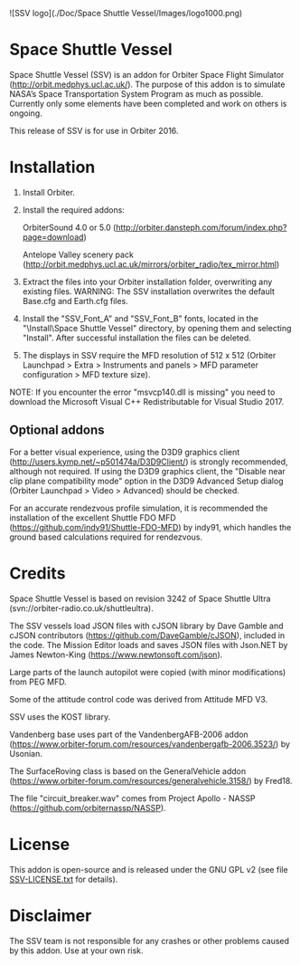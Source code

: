 ![SSV logo](./Doc/Space Shuttle Vessel/Images/logo1000.png)

# Space Shuttle Vessel
Space Shuttle Vessel (SSV) is an addon for Orbiter Space Flight Simulator (http://orbit.medphys.ucl.ac.uk/). The purpose of this addon is to simulate NASA’s Space Transportation System Program as much as possible. Currently only some elements have been completed and work on others is ongoing.

This release of SSV is for use in Orbiter 2016.


# Installation
1. Install Orbiter.

2. Install the required addons:

	OrbiterSound 4.0 or 5.0 (http://orbiter.dansteph.com/forum/index.php?page=download)

	Antelope Valley scenery pack (http://orbit.medphys.ucl.ac.uk/mirrors/orbiter_radio/tex_mirror.html)

3. Extract the files into your Orbiter installation folder, overwriting any existing files.
WARNING: The SSV installation overwrites the default Base.cfg and Earth.cfg files.

4. Install the "SSV_Font_A" and "SSV_Font_B" fonts, located in the "<Orbiter installation>\Install\Space Shuttle Vessel" directory, by opening them and selecting "Install". After successful installation the files can be deleted.

5. The displays in SSV require the MFD resolution of 512 x 512 (Orbiter Launchpad > Extra > Instruments and panels > MFD parameter configuration > MFD texture size).

NOTE: If you encounter the error "msvcp140.dll is missing" you need to download the Microsoft Visual C++ Redistributable for Visual Studio 2017.


## Optional addons
For a better visual experience, using the D3D9 graphics client (http://users.kymp.net/~p501474a/D3D9Client/) is strongly recommended, although not required. If using the D3D9 graphics client, the "Disable near clip plane compatibility mode" option in the D3D9 Advanced Setup dialog (Orbiter Launchpad > Video > Advanced) should be checked.

For an accurate rendezvous profile simulation, it is recommended the installation of the excellent Shuttle FDO MFD (https://github.com/indy91/Shuttle-FDO-MFD) by indy91, which handles the ground based calculations required for rendezvous.


# Credits
Space Shuttle Vessel is based on revision 3242 of Space Shuttle Ultra (svn://orbiter-radio.co.uk/shuttleultra).

The SSV vessels load JSON files with cJSON library by Dave Gamble and cJSON contributors (https://github.com/DaveGamble/cJSON), included in the code. The Mission Editor loads and saves JSON files with Json.NET by James Newton-King (https://www.newtonsoft.com/json).

Large parts of the launch autopilot were copied (with minor modifications) from PEG MFD.

Some of the attitude control code was derived from Attitude MFD V3.

SSV uses the KOST library.

Vandenberg base uses part of the VandenbergAFB-2006 addon (https://www.orbiter-forum.com/resources/vandenbergafb-2006.3523/) by Usonian.

The SurfaceRoving class is based on the GeneralVehicle addon (https://www.orbiter-forum.com/resources/generalvehicle.3158/) by Fred18.

The file "circuit_breaker.wav" comes from Project Apollo - NASSP (https://github.com/orbiternassp/NASSP).


# License
This addon is open-source and is released under the GNU GPL v2 (see file [SSV-LICENSE.txt](SSV-LICENSE.txt) for details).


# Disclaimer
The SSV team is not responsible for any crashes or other problems caused by this addon. Use at your own risk.
